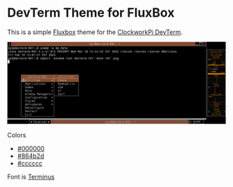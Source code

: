 # DevTerm Theme for FluxBox

This is a simple [Fluxbox](http://www.fluxbox.org/) theme for the [ClockworkPi DevTerm](https://www.clockworkpi.com/product-page/devterm-kit-r01).

![Screenshot of DevTerm Fluxbox Theme](/fluxbox/devterm-r01-fluxbox.png)

Colors
- [#000000](https://hexcolorcodes.org/hex-code/000000)
- [#864b2d](https://hexcolorcodes.org/hex-code/864b2d)
- [#cccccc](https://hexcolorcodes.org/hex-code/cccccc)

Font is [Terminus](https://terminus-font.sourceforge.net/)
